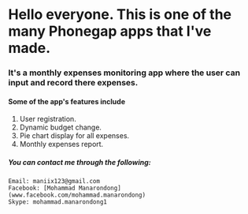 # Hello everyone. This is one of the many Phonegap apps that I've made. 

### It's a monthly expenses monitoring app where the user can input and record there expenses.

#### Some of the app's features include
1. User registration.
2. Dynamic budget change.
3. Pie chart display for all expenses.
4. Monthly expenses report.


##### You can contact me through the following:
	Email: maniix123@gmail.com
	Facebook: [Mohammad Manarondong](www.facebook.com/mohammad.manarondong)
	Skype: mohammad.manarondong1
 
